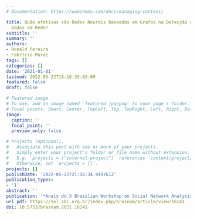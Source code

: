 ```yaml
---
# Documentation: https://wowchemy.com/docs/managing-content/

title: Quão efetivas são Redes Neurais baseadas em Grafos na Detecção de Fraude para
  Dados em Rede?
subtitle: ''
summary: ''
authors:
- Ronald Pereira
- Fabrício Murai
tags: []
categories: []
date: '2021-01-01'
lastmod: 2022-05-22T18:16:35-03:00
featured: false
draft: false

# Featured image
# To use, add an image named `featured.jpg/png` to your page's folder.
# Focal points: Smart, Center, TopLeft, Top, TopRight, Left, Right, BottomLeft, Bottom, BottomRight.
image:
  caption: ''
  focal_point: ''
  preview_only: false

# Projects (optional).
#   Associate this post with one or more of your projects.
#   Simply enter your project's folder or file name without extension.
#   E.g. `projects = ["internal-project"]` references `content/project/deep-learning/index.md`.
#   Otherwise, set `projects = []`.
projects: []
publishDate: '2022-05-22T21:16:34.949761Z'
publication_types:
- '1'
abstract: ''
publication: '*Anais do X Brazilian Workshop on Social Network Analysis and Mining*'
url_pdf: https://sol.sbc.org.br/index.php/brasnam/article/view/16141
doi: 10.5753/brasnam.2021.16141
---
```

